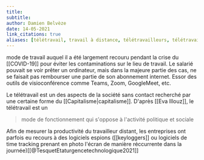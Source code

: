 ```yaml
---
title: 
subtitle:
author: Damien Belvèze
date: 14-05-2021
link_citations: true
aliases: [télétravail, travail à distance, télétravailleurs, télétravailleuses]
---
```

mode de travail auquel il a été largement recouru pendant la crise du [[COVID-19]] pour éviter les contaminations sur le lieu de travail. 
Le salarié pouvait se voir prêter un ordinateur, mais dans la majeure partie des cas, ne se faisait pas rembourser une partie de son abonnement internet. 
Essor des outils de visioconférence comme Teams, Zoom, GoogleMeet, etc. 

Le télétravail est un des aspects de la société sans contact recherché par une certaine forme du [[Capitalisme|capitalisme]]. 
D'après [[Eva Illouz]], le télétravail est un 

> mode de fonctionnement qui s'oppose à l'activité politique et sociale

Afin de mesurer la productivité du travailleur distant, les entreprises ont parfois eu recours à des logiciels espions ([[keyloggers]] ou logiciels de time tracking prenant en photo l'écran de manière réccurrente dans la journée)[[@TesquetEtaturgencetechnologique2021]]



